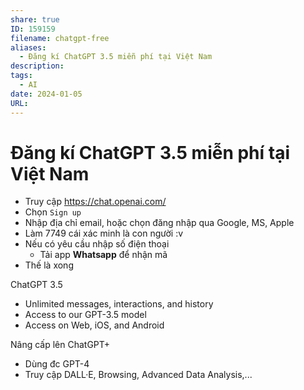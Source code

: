 ```yaml
---
share: true
ID: 159159
filename: chatgpt-free
aliases:
  - Đăng kí ChatGPT 3.5 miễn phí tại Việt Nam
description: 
tags:
  - AI
date: 2024-01-05
URL: 
---
```


# Đăng kí ChatGPT 3.5 miễn phí tại Việt Nam

- Truy cập https://chat.openai.com/
- Chọn `Sign up`
- Nhập địa chỉ email, hoặc chọn đăng nhập qua Google, MS, Apple
- Làm 7749 cái xác minh là con người :v
- Nếu có yêu cầu nhập số điện thoại
	- Tải app **Whatsapp** để nhận mã
- Thế là xong

ChatGPT 3.5

- Unlimited messages, interactions, and history
- Access to our GPT-3.5 model
- Access on Web, iOS, and Android

Nâng cấp lên ChatGPT+
- Dùng đc GPT-4
- Truy cập DALL·E, Browsing, Advanced Data Analysis,...

